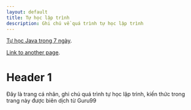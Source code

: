```yaml
---
layout: default
title: Tự học lập trình
description: Ghi chú về quá trình tự học lập trình
---
```


[Tự học Java trong 7 ngày](./tu-hoc-java-trong-7-ngay/).

[Link to another page](./another-page.md).



# Header 1

Đây là trang cá nhân, ghi chú quá trình tự học lập trình, kiến thức trong trang này được biên dịch từ Guru99

